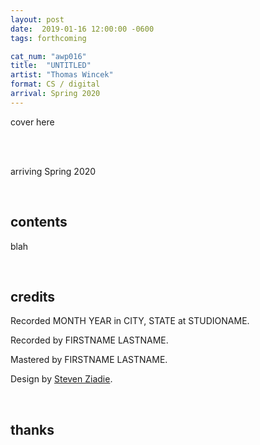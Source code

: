 ```yaml
---
layout: post
date:  2019-01-16 12:00:00 -0600
tags: forthcoming

cat_num: "awp016"
title:  "UNTITLED"
artist: "Thomas Wincek"
format: CS / digital
arrival: Spring 2020
---
```


cover here

<br/>

<br/>arriving Spring 2020

<br/>

## contents

blah

<br/>

## credits

Recorded MONTH YEAR in CITY, STATE at STUDIONAME.

Recorded by FIRSTNAME LASTNAME.

Mastered by FIRSTNAME LASTNAME.

Design by [Steven Ziadie](http://s-ziadie.com/).

<br/>

## thanks
